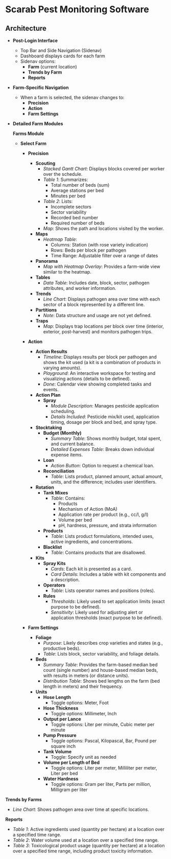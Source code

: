 # Scarab Pest Monitoring Software
## Architecture

- **Post-Login Interface**
  - Top Bar and Side Navigation (Sidenav)
  - Dashboard displays cards for each farm
  - Sidenav options:
    - **Farm** (current location)
    - **Trends by Farm**
    - **Reports**

- **Farm-Specific Navigation**
  - When a farm is selected, the sidenav changes to:
    - **Precision**
    - **Action**
    - **Farm Settings**

- **Detailed Farm Modules**

  **Farms Module**
    - **Select Farm**
      - **Precision**
        - **Scouting**
          - *Stacked Gantt Chart*: Displays blocks covered per worker over the schedule.
          - *Table 1*: Summarizes:
            - Total number of beds (sum)
            - Average stations per bed
            - Minutes per bed
          - *Table 2*: Lists:
            - Incomplete sectors
            - Sector variability
            - Recorded bed number
            - Required number of beds
          - *Map*: Shows the path and locations visited by the worker.
        - **Maps**
          - *Heatmap Table*: 
            - Columns: Station (with rose variety indication)
            - Rows: Beds per block per pathogen
            - Time Range: Adjustable filter over a range of dates
        - **Panorama**
          - *Map with Heatmap Overlay*: Provides a farm-wide view similar to the heatmap.
        - **Tables**
          - *Data Table*: Includes date, block, sector, pathogen attributes, and worker information.
        - **Trends**
          - *Line Chart*: Displays pathogen area over time with each sector of a block represented by a different line.
        - **Partitions**
          - *Note*: Data structure and usage are not yet defined.
        - **Traps**
          - *Map*: Displays trap locations per block over time (interior, exterior, post-harvest) and monitors pathogen trips.

      - **Action**
        - **Action Results**
          - *Timeline*: Displays results per block per pathogen and shows the kit used (a kit is a combination of products in varying amounts).
          - *Playground*: An interactive workspace for testing and visualizing actions (details to be defined).
          - *Done*: Calendar view showing completed tasks and events.
        - **Action Plan**
          - **Spray**
            - *Module Description*: Manages pesticide application scheduling.
            - *Details Included*: Pesticide mix/kit used, application timing, dosage per block and bed, and spray type.
        - **Stocktaking**
          - **Budget (Monthly)**
            - *Summary Table*: Shows monthly budget, total spent, and current balance.
            - *Detailed Expenses Table*: Breaks down individual expense items.
          - **Loan**
            - *Action Button*: Option to request a chemical loan.
          - **Reconciliation**
            - *Table*: Lists product, planned amount, actual amount, units, and the difference; includes user identifiers.
        - **Rotation**
          - **Tank Mixes**
            - *Table*: Contains:
              - Products
              - Mechanism of Action (MoA)
              - Application rate per product (e.g., cc/l, g/l)
              - Volume per bed
              - pH, hardness, pressure, and strata information
          - **Products**
            - *Table*: Lists product formulations, intended uses, active ingredients, and concentrations.
          - **Blacklist**
            - *Table*: Contains products that are disallowed.
        - **Kits**
          - **Spray Kits**
            - *Cards*: Each kit is presented as a card.
            - *Card Details*: Includes a table with kit components and a description.
          - **Operators**
            - *Table*: Lists operator names and positions (roles).
          - **Rules**
            - *Thresholds*: Likely used to set application limits (exact purpose to be defined).
            - *Sensitivity*: Likely used for adjusting alert or application thresholds (exact purpose to be defined).

      - **Farm Settings**
        - **Foliage**
          - *Purpose*: Likely describes crop varieties and states (e.g., productive beds).
          - *Table*: Lists block, sector variability, and foliage details.
        - **Beds**
          - *Summary Table*: Provides the farm-based median bed count (single number) and house-based median beds, with results in meters (or distance units).
          - *Distribution Table*: Shows bed lengths on the farm (bed length in meters) and their frequency.
        - **Units**
          - **Hose Length**
            - Toggle options: Meter, Foot
          - **Hose Thickness**
            - Toggle options: Millimeter, Inch
          - **Output per Lance**
            - Toggle options: Liter per minute, Cubic meter per minute
          - **Pump Pressure**
            - Toggle options: Pascal, Kilopascal, Bar, Pound per square inch
          - **Tank Volume**
            - Toggle: Specify unit as needed
          - **Volume per Length of Bed**
            - Toggle options: Liter per meter, Milliliter per meter, Liter per bed
          - **Water Hardness**
            - Toggle options: Gram per liter, Parts per million, Milligram per liter

 **Trends by Farms**
  - *Line Chart*: Shows pathogen area over time at specific locations.

 **Reports**
  - *Table 1*: Active ingredients used (quantity per hectare) at a location over a specified time range.
  - *Table 2*: Water volume used at a location over a specified time range.
  - *Table 3*: Toxicological product usage (quantity per hectare) at a location over a specified time range, including product toxicity information.
